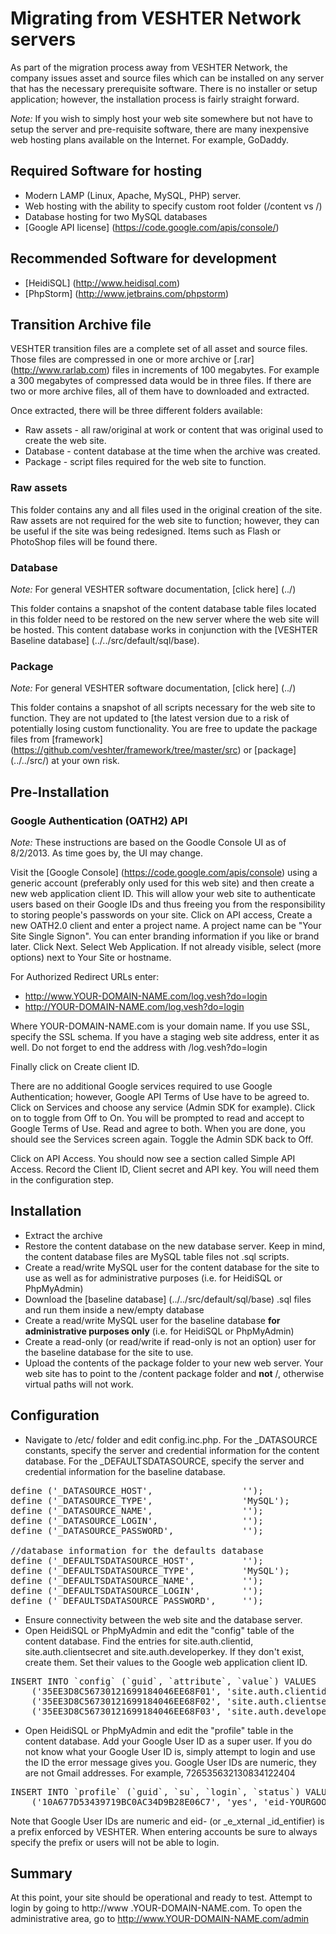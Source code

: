 Migrating from VESHTER Network servers
======================================

As part of the migration process away from VESHTER Network, the company issues asset and source files which can be installed on any server that has the necessary prerequisite software. There is no installer or setup application; however, the installation process is fairly straight forward.

_Note:_ If you wish to simply host your web site somewhere but not have to setup the server and pre-requisite software, there are many inexpensive web hosting plans available on the Internet. For example, GoDaddy.

Required Software for hosting
-----------------
+ Modern LAMP (Linux, Apache, MySQL, PHP) server.
+ Web hosting with the ability to specify custom root folder (/content vs /)
+ Database hosting for two MySQL databases
+ [Google API license] (https://code.google.com/apis/console/)

Recommended Software for development
-----------------
+ [HeidiSQL] (http://www.heidisql.com)
+ [PhpStorm] (http://www.jetbrains.com/phpstorm)

Transition Archive file
-----------------
VESHTER transition files are a complete set of all asset and source files. Those files are compressed in one or more archive or [.rar] (http://www.rarlab.com) files in increments of 100 megabytes. For example a 300 megabytes of compressed data would be in three files. If there are two or more archive files, all of them have to downloaded and extracted.

Once extracted, there will be three different folders available:
+ Raw assets - all raw/original at work or content that was original used to create the web site.
+ Database - content database at the time when the archive was created.
+ Package - script files required for the web site to function.

### Raw assets
This folder contains any and all files used in the original creation of the site. Raw assets are not required for the web site to function; however, they can be useful if the site was being redesigned. Items such as Flash or PhotoShop files will be found there.

### Database
_Note:_ For general VESHTER software documentation, [click here] (../)

This folder contains a snapshot of the content database table files located in this folder need to be restored on the new server where the web site will be hosted. This content database works in conjunction with the [VESHTER Baseline database] (../../src/default/sql/base).

### Package
_Note:_ For general VESHTER software documentation, [click here] (../)

This folder contains a snapshot of all scripts necessary for the web site to function. They are not updated to [the latest version due to a risk of potentially losing custom functionality. You are free to update the package files from [framework] (https://github.com/veshter/framework/tree/master/src) or [package] (../../src/) at your own risk.

Pre-Installation
-----------------

### Google Authentication (OATH2) API
_Note:_ These instructions are based on the Goodle Console UI as of 8/2/2013. As time goes by, the UI may change. 

Visit the [Google Console] (https://code.google.com/apis/console) using a generic account (preferably only used for this web site) and then create a new web application client ID. This will allow your web site to authenticate users based on their Google IDs and thus freeing you from the responsibility to storing people's passwords on your site. Click on API access, Create a new OATH2.0 client and enter a project name. A project name can be "Your Site Single Signon". You can enter branding information if you like or brand later. Click Next. Select Web Application. If not already visible,
select (more options) next to Your Site or hostname.

For Authorized Redirect URLs enter:
+ http://www.YOUR-DOMAIN-NAME.com/log.vesh?do=login
+ http://YOUR-DOMAIN-NAME.com/log.vesh?do=login
 
Where YOUR-DOMAIN-NAME.com is your domain name. If you use SSL, specify the SSL schema. If you have a staging web site address, enter it as well. Do not forget to end the address with /log.vesh?do=login

Finally click on Create client ID.

There are no additional Google services required to use Google Authentication; however,
Google API Terms of Use have to be agreed to. Click on Services and choose any service (Admin SDK for example). Click
 on to toggle from Off to On. You will be prompted to read and accept to Google Terms of Use. Read and agree to both.
  When you are done, you should see the Services screen again. Toggle the Admin SDK back to Off.

Click on API Access. You should now see a section called Simple API Access. Record the Client ID,
Client secret and API key. You will need them in the configuration step.

Installation
-----------------
+ Extract the archive
+ Restore the content database on the new database server.
Keep in mind, the content database files are MySQL table files not .sql scripts.
+ Create a read/write MySQL user for the content database for the site to use as well as for administrative purposes (i.e. for HeidiSQL or PhpMyAdmin)
+ Download the [baseline database] (../../src/default/sql/base) .sql files and run them inside a new/empty database
+ Create a read/write MySQL user for the baseline database __for administrative purposes only__ (i.e. for HeidiSQL or
 PhpMyAdmin)
+ Create a read-only (or read/write if read-only is not an option) user for the baseline database for the site to use.
+ Upload the contents of the package folder to your new web server.
Your web site has to point to the /content package folder and __not__ /, otherwise virtual paths will not work.

Configuration
-----------------
+ Navigate to /etc/ folder and edit config.inc.php. For the _DATASOURCE constants, specify the server and credential information for the content database. For the _DEFAULTSDATASOURCE, specify the server and credential information for the baseline database.

<pre>
define ('_DATASOURCE_HOST', 				'');
define ('_DATASOURCE_TYPE',					'MySQL');
define ('_DATASOURCE_NAME', 				'');
define ('_DATASOURCE_LOGIN', 				'');
define ('_DATASOURCE_PASSWORD',	 			'');

//database information for the defaults database
define ('_DEFAULTSDATASOURCE_HOST', 		'');
define ('_DEFAULTSDATASOURCE_TYPE',			'MySQL');
define ('_DEFAULTSDATASOURCE_NAME', 		'');
define ('_DEFAULTSDATASOURCE_LOGIN', 		'');
define ('_DEFAULTSDATASOURCE_PASSWORD', 	'');
</pre>

+ Ensure connectivity between the web site and the database server.
+ Open HeidiSQL or PhpMyAdmin and edit the "config" table of the content database. Find the entries for site.auth.clientid, site.auth.clientsecret and site.auth.developerkey. If they don't exist, create them. Set their values to the Google web application client ID.

<pre>
INSERT INTO `config` (`guid`, `attribute`, `value`) VALUES
    ('35EE3D8C56730121699184046EE68F01', 'site.auth.clientid', ''),
	('35EE3D8C56730121699184046EE68F02', 'site.auth.clientsecret', ''),
	('35EE3D8C56730121699184046EE68F03', 'site.auth.developerkey', '');
</pre>

+ Open HeidiSQL or PhpMyAdmin and edit the "profile" table in the content database. Add your Google User ID as a super user. If you do not know what your Google User ID is, simply attempt to login and use the ID the error message
  gives you. Google User IDs are numeric, they are not Gmail addresses. For example, 726535632130834122404

<pre>
INSERT INTO `profile` (`guid`, `su`, `login`, `status`) VALUES
	('10A677D53439719BC0AC34D9B28E06C7', 'yes', 'eid-YOURGOOGLEIDHERE', 'active');
</pre>

Note that Google User IDs are numeric and eid- (or _e_xternal _id_entifier) is a prefix enforced by VESHTER. When entering accounts be sure to always specify the prefix or users will not be able to login.

Summary
-----------------
At this point, your site should be operational and ready to test. Attempt to login by going to http://www
.YOUR-DOMAIN-NAME.com. To open the administrative area, go to  http://www.YOUR-DOMAIN-NAME.com/admin




